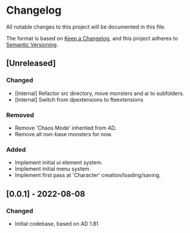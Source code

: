 # Changelog
All notable changes to this project will be documented in this file.

The format is based on [Keep a Changelog](https://keepachangelog.com/en/1.0.0/),
and this project adheres to [Semantic Versioning](https://semver.org/spec/v2.0.0.html).

## [Unreleased]
### Changed
- [Internal] Refactor src directory, move monsters and ai to subfolders.
- [Internal] Switch from dpextensions to fteextensions

### Removed
- Remove 'Chaos Mode' inherited from AD.
- Remove all non-base monsters for now.

### Added
- Implement initial ui element system.
- Implement initial menu system.
- Implement first pass at 'Character' creation/loading/saving.

## [0.0.1] - 2022-08-08
### Changed
- Initial codebase, based on AD 1.81
